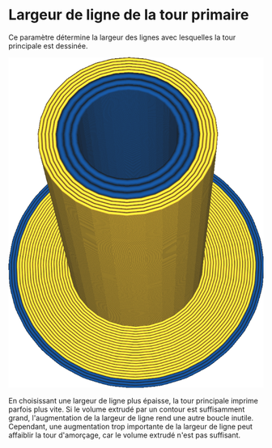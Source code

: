 Largeur de ligne de la tour primaire
====
Ce paramètre détermine la largeur des lignes avec lesquelles la tour principale est dessinée.

![Le matériau bleu a une largeur de ligne plus grande que le matériau orange](../../../articles/images/prime_tower_line_width.png)

En choisissant une largeur de ligne plus épaisse, la tour principale imprime parfois plus vite. Si le volume extrudé par un contour est suffisamment grand, l'augmentation de la largeur de ligne rend une autre boucle inutile. Cependant, une augmentation trop importante de la largeur de ligne peut affaiblir la tour d'amorçage, car le volume extrudé n'est pas suffisant.

